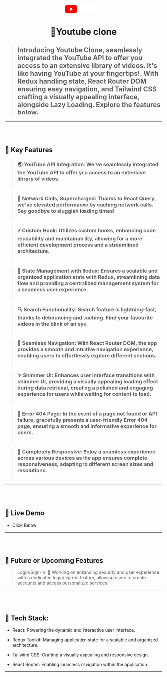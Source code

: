 <div align="center">
  <img src=src/images/yt_logo_rgb_dark.png style="width:120px"></img>
  <h1><b>🚀Youtube clone</b></h3>
</div>



<!-- PROJECT DESCRIPTION -->


> ## Introducing Youtube Clone, seamlessly integrated the YouTube API to offer you access to an extensive library of videos. It's like having YouTube at your fingertips!. With Redux handling state, React Router DOM ensuring easy navigation, and Tailwind CSS crafting a visually appealing interface, alongside Lazy Loading. Explore the features below.



---
<!-- Features -->
<br></br>
 ## 🎯 Key Features 

> ### 🌏 YouTube API Integration: We've seamlessly integrated the YouTube API to offer you access to an extensive library of videos.<br></br>

> ### 🚀 Network Calls, Supercharged: Thanks to React Query, we've elevated performance by caching network calls. Say goodbye to sluggish loading times!<br></br>

> ### ⚡ Custom Hook: Utilizes custom hooks, enhancing code reusability and maintainability, allowing for a more efficient development process and a streamlined architecture.<br></br>

> ### 🔐 State Management with Redux: Ensures a scalable and organized application state with Redux, streamlining data flow and providing a centralized management system for a seamless user experience.<br></br>

> ### 🔍 Search Functionality:  Search feature is lightning-fast, thanks to debouncing and caching. Find your favourite videos in the blink of an eye.<br></br>

> ### 📌 Seamless Navigation: With React Router DOM, the app provides a smooth and intuitive navigation experience, enabling users to effortlessly explore different sections.<br></br>

> ### ✨ Shimmer UI: Enhances user interface transitions with shimmer UI, providing a visually appealing loading effect during data retrieval, creating a polished and engaging experience for users while waiting for content to load.<br></br>

> ### 🚧 Error 404 Page: In the event of a page not found or API failure, gracefully presents a user-friendly Error 404 page, ensuring a smooth and informative experience for users.<br></br>

> ### 📱 Completely Responsive: Enjoy a seamless experience across various devices as the app ensures complete responsiveness, adapting to different screen sizes and resolutions.<br></br>

---
<br></br>
## 🚀 Live Demo 

- Click Below

 <a href="https://youtube-clone-one-taupe.vercel.app/" target="_blank">
</a>

---
<br></br>
## 🎯 Future or Upcoming Features

> Login/Sign-in: 🔐 Working on enhancing security and user experience with a dedicated login/sign-in feature, allowing users to create accounts and access personalized services.

---
<br></br>
 ## 🔧 Tech Stack:

- React: Powering the dynamic and interactive user interface.

- Redux Toolkit: Managing application state for a scalable and organized architecture.

- Tailwind CSS: Crafting a visually appealing and responsive design.

- React Router: Enabling seamless navigation within the application.


---
<br></br>
